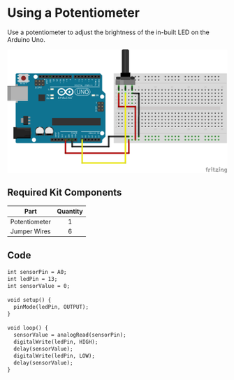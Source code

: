 # Using a Potentiometer

Use a potentiometer to adjust the brightness of the in-built LED on the Arduino Uno.

![alt text](using-a-potentiometer.png "Using A Potentiometer Circuit")

## Required Kit Components
| Part          | Quantity  	|
| ------------- |:-------------:|
| Potentiometer	| 1 		|
| Jumper Wires	| 6     	|

## Code
```
int sensorPin = A0;
int ledPin = 13;
int sensorValue = 0;

void setup() {
  pinMode(ledPin, OUTPUT);
}

void loop() {
  sensorValue = analogRead(sensorPin);
  digitalWrite(ledPin, HIGH);
  delay(sensorValue);
  digitalWrite(ledPin, LOW);
  delay(sensorValue);
}
```
